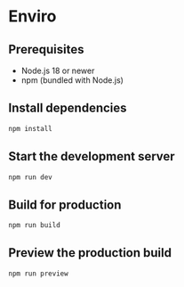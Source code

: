 # Enviro

## Prerequisites

- Node.js 18 or newer
- npm (bundled with Node.js)

## Install dependencies

```sh
npm install
```

## Start the development server

```sh
npm run dev
```

## Build for production

```sh
npm run build
```

## Preview the production build

```sh
npm run preview
```
